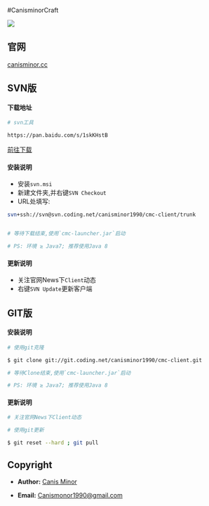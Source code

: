 #CanisminorCraft

![](https://o4j4l4n7h.qnssl.com/20161215-22116-bg.png)

## 官网

[canisminor.cc](http://canisminor.cc)

## SVN版

#### 下载地址


```bash
# svn工具

https://pan.baidu.com/s/1skKHstB
```

[前往下载](https://pan.baidu.com/s/1skKHstB)


#### 安装说明

- 安装`svn.msi`
- 新建文件夹,并右键`SVN Checkout`
- URL处填写:

```bash
svn+ssh://svn@svn.coding.net/canisminor1990/cmc-client/trunk


# 等待下载结束,使用`cmc-launcher.jar`启动

# PS: 环境 ≥ Java7; 推荐使用Java 8

```

#### 更新说明

- 关注官网News下`Client`动态
- 右键`SVN Update`更新客户端

## GIT版

#### 安装说明



```bash
# 使用git克隆

$ git clone git://git.coding.net/canisminor1990/cmc-client.git

# 等待Clone结束,使用`cmc-launcher.jar`启动

# PS: 环境 ≥ Java7; 推荐使用Java 8
```


#### 更新说明


```bash
# 关注官网News下Client动态

# 使用git更新

$ git reset --hard ; git pull
```

## Copyright

- **Author:** [Canis Minor](http://canisminor.cc)

- **Email:** [Canismonor1990@gmail.com](Canismonor1990@gmail.com)

